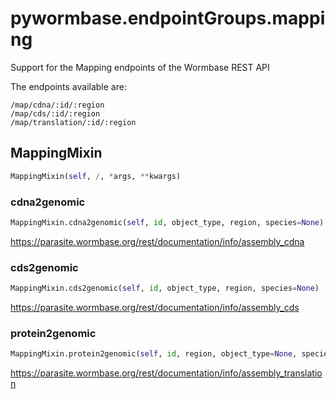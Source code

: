 <h1 id="pywormbase.endpointGroups.mapping">pywormbase.endpointGroups.mapping</h1>

Support for the Mapping endpoints of the Wormbase REST API

The endpoints available are:

```
/map/cdna/:id/:region
/map/cds/:id/:region
/map/translation/:id/:region
```


<h2 id="pywormbase.endpointGroups.mapping.MappingMixin">MappingMixin</h2>

```python
MappingMixin(self, /, *args, **kwargs)
```

<h3 id="pywormbase.endpointGroups.mapping.MappingMixin.cdna2genomic">cdna2genomic</h3>

```python
MappingMixin.cdna2genomic(self, id, object_type, region, species=None)
```
https://parasite.wormbase.org/rest/documentation/info/assembly_cdna
<h3 id="pywormbase.endpointGroups.mapping.MappingMixin.cds2genomic">cds2genomic</h3>

```python
MappingMixin.cds2genomic(self, id, object_type, region, species=None)
```
https://parasite.wormbase.org/rest/documentation/info/assembly_cds
<h3 id="pywormbase.endpointGroups.mapping.MappingMixin.protein2genomic">protein2genomic</h3>

```python
MappingMixin.protein2genomic(self, id, region, object_type=None, species=None)
```
https://parasite.wormbase.org/rest/documentation/info/assembly_translation

